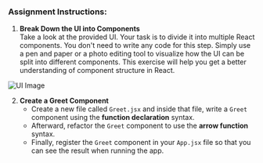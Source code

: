 ### Assignment Instructions:

1. **Break Down the UI into Components**  
   Take a look at the provided UI. Your task is to divide it into multiple React components. You don't need to write any code for this step. Simply use a pen and paper or a photo editing tool to visualize how the UI can be split into different components. This exercise will help you get a better understanding of component structure in React.

![UI Image](Wiki.png)

2. **Create a Greet Component**
   - Create a new file called `Greet.jsx` and inside that file, write a `Greet` component using the **function declaration** syntax.
   - Afterward, refactor the `Greet` component to use the **arrow function** syntax.
   - Finally, register the `Greet` component in your `App.jsx` file so that you can see the result when running the app.
